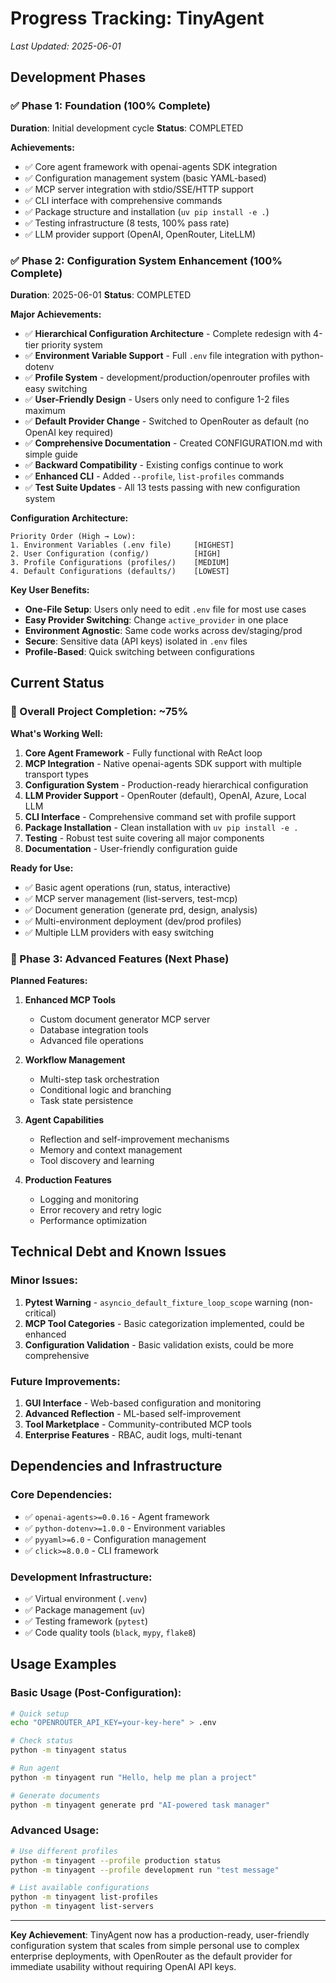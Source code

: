# Progress Tracking: TinyAgent
*Last Updated: 2025-06-01*

## Development Phases

### ✅ Phase 1: Foundation (100% Complete)
**Duration**: Initial development cycle
**Status**: COMPLETED

**Achievements:**
- ✅ Core agent framework with openai-agents SDK integration
- ✅ Configuration management system (basic YAML-based)
- ✅ MCP server integration with stdio/SSE/HTTP support
- ✅ CLI interface with comprehensive commands
- ✅ Package structure and installation (`uv pip install -e .`)
- ✅ Testing infrastructure (8 tests, 100% pass rate)
- ✅ LLM provider support (OpenAI, OpenRouter, LiteLLM)

### ✅ Phase 2: Configuration System Enhancement (100% Complete)
**Duration**: 2025-06-01
**Status**: COMPLETED

**Major Achievements:**
- ✅ **Hierarchical Configuration Architecture** - Complete redesign with 4-tier priority system
- ✅ **Environment Variable Support** - Full `.env` file integration with python-dotenv
- ✅ **Profile System** - development/production/openrouter profiles with easy switching
- ✅ **User-Friendly Design** - Users only need to configure 1-2 files maximum
- ✅ **Default Provider Change** - Switched to OpenRouter as default (no OpenAI key required)
- ✅ **Comprehensive Documentation** - Created CONFIGURATION.md with simple guide
- ✅ **Backward Compatibility** - Existing configs continue to work
- ✅ **Enhanced CLI** - Added `--profile`, `list-profiles` commands
- ✅ **Test Suite Updates** - All 13 tests passing with new configuration system

**Configuration Architecture:**
```
Priority Order (High → Low):
1. Environment Variables (.env file)     [HIGHEST]
2. User Configuration (config/)          [HIGH]  
3. Profile Configurations (profiles/)    [MEDIUM]
4. Default Configurations (defaults/)    [LOWEST]
```

**Key User Benefits:**
- **One-File Setup**: Users only need to edit `.env` file for most use cases
- **Easy Provider Switching**: Change `active_provider` in one place
- **Environment Agnostic**: Same code works across dev/staging/prod
- **Secure**: Sensitive data (API keys) isolated in `.env` files
- **Profile-Based**: Quick switching between configurations

## Current Status

### 🎯 Overall Project Completion: ~75%

**What's Working Well:**
1. **Core Agent Framework** - Fully functional with ReAct loop
2. **MCP Integration** - Native openai-agents SDK support with multiple transport types
3. **Configuration System** - Production-ready hierarchical configuration
4. **LLM Provider Support** - OpenRouter (default), OpenAI, Azure, Local LLM
5. **CLI Interface** - Comprehensive command set with profile support
6. **Package Installation** - Clean installation with `uv pip install -e .`
7. **Testing** - Robust test suite covering all major components
8. **Documentation** - User-friendly configuration guide

**Ready for Use:**
- ✅ Basic agent operations (run, status, interactive)
- ✅ MCP server management (list-servers, test-mcp)
- ✅ Document generation (generate prd, design, analysis)
- ✅ Multi-environment deployment (dev/prod profiles)
- ✅ Multiple LLM providers with easy switching

### 🚧 Phase 3: Advanced Features (Next Phase)

**Planned Features:**
1. **Enhanced MCP Tools**
   - Custom document generator MCP server
   - Database integration tools
   - Advanced file operations

2. **Workflow Management**
   - Multi-step task orchestration
   - Conditional logic and branching
   - Task state persistence

3. **Agent Capabilities**
   - Reflection and self-improvement mechanisms
   - Memory and context management
   - Tool discovery and learning

4. **Production Features**
   - Logging and monitoring
   - Error recovery and retry logic
   - Performance optimization

## Technical Debt and Known Issues

### Minor Issues:
1. **Pytest Warning** - `asyncio_default_fixture_loop_scope` warning (non-critical)
2. **MCP Tool Categories** - Basic categorization implemented, could be enhanced
3. **Configuration Validation** - Basic validation exists, could be more comprehensive

### Future Improvements:
1. **GUI Interface** - Web-based configuration and monitoring
2. **Advanced Reflection** - ML-based self-improvement
3. **Tool Marketplace** - Community-contributed MCP tools
4. **Enterprise Features** - RBAC, audit logs, multi-tenant

## Dependencies and Infrastructure

### Core Dependencies:
- ✅ `openai-agents>=0.0.16` - Agent framework
- ✅ `python-dotenv>=1.0.0` - Environment variables
- ✅ `pyyaml>=6.0` - Configuration management
- ✅ `click>=8.0.0` - CLI framework

### Development Infrastructure:
- ✅ Virtual environment (`.venv`)
- ✅ Package management (`uv`)
- ✅ Testing framework (`pytest`)
- ✅ Code quality tools (`black`, `mypy`, `flake8`)

## Usage Examples

### Basic Usage (Post-Configuration):
```bash
# Quick setup
echo "OPENROUTER_API_KEY=your-key-here" > .env

# Check status
python -m tinyagent status

# Run agent
python -m tinyagent run "Hello, help me plan a project"

# Generate documents
python -m tinyagent generate prd "AI-powered task manager"
```

### Advanced Usage:
```bash
# Use different profiles
python -m tinyagent --profile production status
python -m tinyagent --profile development run "test message"

# List available configurations
python -m tinyagent list-profiles
python -m tinyagent list-servers
```

---

**Key Achievement**: TinyAgent now has a production-ready, user-friendly configuration system that scales from simple personal use to complex enterprise deployments, with OpenRouter as the default provider for immediate usability without requiring OpenAI API keys. 